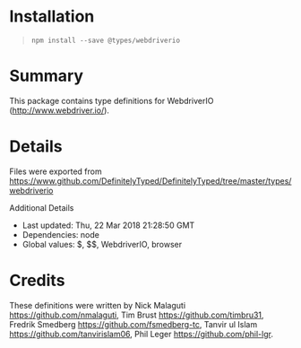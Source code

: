 # Installation
> `npm install --save @types/webdriverio`

# Summary
This package contains type definitions for WebdriverIO (http://www.webdriver.io/).

# Details
Files were exported from https://www.github.com/DefinitelyTyped/DefinitelyTyped/tree/master/types/webdriverio

Additional Details
 * Last updated: Thu, 22 Mar 2018 21:28:50 GMT
 * Dependencies: node
 * Global values: $, $$, WebdriverIO, browser

# Credits
These definitions were written by Nick Malaguti <https://github.com/nmalaguti>, Tim Brust <https://github.com/timbru31>, Fredrik Smedberg <https://github.com/fsmedberg-tc>, Tanvir ul Islam <https://github.com/tanvirislam06>, Phil Leger <https://github.com/phil-lgr>.
